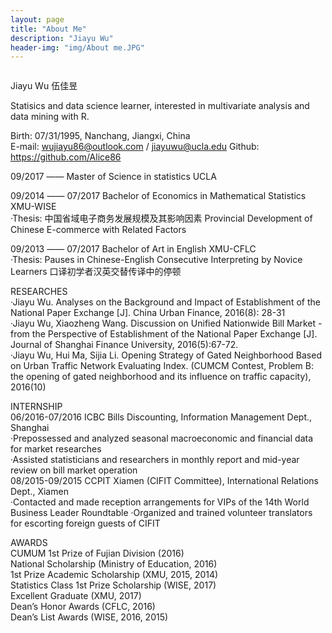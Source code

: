 ```yaml
---
layout: page
title: "About Me"
description: "Jiayu Wu"
header-img: "img/About me.JPG"
---
```


<center>
    <p><img src="" align="center"></p>
</center>

Jiayu Wu 伍佳昱

Statisics and data science learner, interested in multivariate analysis and data mining with R.

Birth: 07/31/1995, Nanchang, Jiangxi, China  
E-mail: wujiayu86@outlook.com / jiayuwu@ucla.edu
Github: https://github.com/Alice86

09/2017 ——            Master of Science in statistics                          UCLA  

09/2014 —— 07/2017    Bachelor of Economics in Mathematical Statistics         XMU-WISE  
·Thesis: 中国省域电子商务发展规模及其影响因素 Provincial Development of Chinese E-commerce
with Related Factors  

09/2013 —— 07/2017    Bachelor of Art in English                               XMU-CFLC   
·Thesis: Pauses in Chinese-English Consecutive Interpreting by Novice Learners 口译初学者汉英交替传译中的停顿

RESEARCHES  
·Jiayu Wu. Analyses on the Background and Impact of Establishment of the National Paper Exchange [J]. China Urban Finance, 2016(8): 28-31  
·Jiayu Wu, Xiaozheng Wang. Discussion on Unified Nationwide Bill Market - from the Perspective of Establishment of the National Paper Exchange [J]. Journal of Shanghai Finance University, 2016(5):67-72.  
·Jiayu Wu, Hui Ma, Sijia Li. Opening Strategy of Gated Neighborhood Based on Urban Traffic Network Evaluating Index. (CUMCM Contest, Problem B: the opening of gated neighborhood and its influence on traffic capacity), 2016(10)


INTERNSHIP   
06/2016-07/2016   ICBC Bills Discounting, Information Management Dept., Shanghai  
·Prepossessed and analyzed seasonal macroeconomic and financial data for market researches  
·Assisted statisticians and researchers in monthly report and mid-year review on bill market operation   
08/2015-09/2015   CCPIT Xiamen (CIFIT Committee), International Relations Dept., Xiamen  
·Contacted and made reception arrangements for VIPs of the 14th World Business Leader Roundtable 
·Organized and trained volunteer translators for escorting foreign guests of CIFIT


AWARDS  
CUMUM 1st Prize of Fujian Division (2016)  
National Scholarship (Ministry of Education, 2016)   
1st Prize Academic Scholarship (XMU, 2015, 2014)   
Statistics Class 1st Prize Scholarship (WISE, 2017)     
Excellent Graduate (XMU, 2017)     
Dean’s Honor Awards (CFLC, 2016)    
Dean’s List Awards (WISE, 2016, 2015) 
